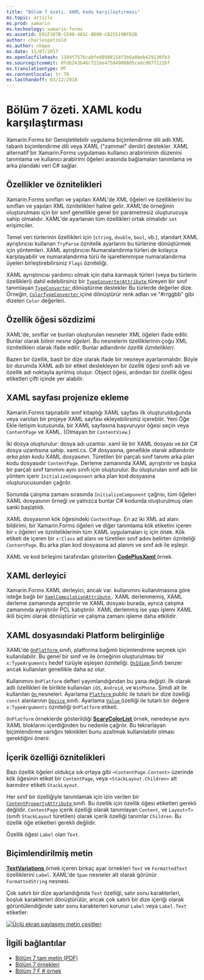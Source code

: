 ```yaml
---
title: "Bölüm 7 özeti. XAML kodu karşılaştırması"
ms.topic: article
ms.prod: xamarin
ms.technology: xamarin-forms
ms.assetid: E91F387B-CE90-481C-8D90-CB25519BFD2B
author: charlespetzold
ms.author: chape
ms.date: 11/07/2017
ms.openlocfilehash: 1104f7576cabfed9988154f3b6a8beb429136fb3
ms.sourcegitcommit: 0fdb243b46cf21be47584900805cadcd077121bf
ms.translationtype: MT
ms.contentlocale: tr-TR
ms.lasthandoff: 03/12/2018
---
```

# <a name="summary-of-chapter-7-xaml-vs-code"></a>Bölüm 7 özeti. XAML kodu karşılaştırması

Xamarin.Forms bir Genişletilebilir uygulama biçimlendirme dili adlı XML tabanlı biçimlendirme dili veya XAML ("zammel" denilir) destekler. XAML alternatif bir Xamarin.Forms uygulaması kullanıcı arabiriminin düzenini tanımlama ve kullanıcı arabirimi öğeleri arasında bağlamaları tanımlama ve arka plandaki veri C# sağlar.

## <a name="properties-and-attributes"></a>Özellikler ve öznitelikleri

Xamarin.Forms sınıfları ve yapıları XAML'de XML öğeleri ve özelliklerini bu sınıfları ve yapıları XML öznitelikleri haline gelir. XAML'de örneğinin oluşturulması için bir sınıf genellikle genel bir parametresiz oluşturucuya sahip olmalıdır. XAML'de ayarlanan tüm özellikleri ortak olmalıdır `set` erişimciler.

Temel veri türlerinin özellikleri için (`string`, `double`, `bool`, vb.), standart XAML ayrıştırıcısı kullanan `TryParse` öznitelik ayarlarını bu türlerine dönüştürmek için yöntemleri. XAML ayrıştırıcısı Numaralandırma türleri de kolayca karşılayabilir ve numaralandırma türü ile işaretlenmişse numaralandırma üyeleri birleştirebilirsiniz `Flags` özniteliği.

XAML ayrıştırıcısı yardımcı olmak için daha karmaşık türleri (veya bu türlerin özellikleri) dahil edebilirsiniz bir [ `TypeConverterAttribute` ](https://developer.xamarin.com/api/type/Xamarin.Forms.TypeConverterAttribute/) türeyen bir sınıf tanımlayan [ `TypeConverter` ](https://developer.xamarin.com/api/type/Xamarin.Forms.TypeConverter/) dönüştürme destekler Bu türlerde değerler dize. Örneğin, [ `ColorTypeConverter` ](https://developer.xamarin.com/api/type/Xamarin.Forms.ColorTypeConverter/) içine dönüştürür renk adları ve "#rrggbb" gibi dizeleri `Color` değerleri.

## <a name="property-element-syntax"></a>Özellik öğesi sözdizimi

XAML'de, sınıflar ve bunları oluşturulan nesneler XML öğeleri ifade edilir. Bunlar olarak bilinir *nesne öğeleri*. Bu nesnelerin özelliklerinin çoğu XML öznitelikleri olarak ifade edilir. Bunlar adlandırılır *özellik öznitelikleri*.

Bazen bir özellik, basit bir dize olarak ifade bir nesneye ayarlanmalıdır. Böyle bir durumda XAML adlı bir etiket destekleyen bir *özellik öğesi* sınıfı adı ve özellik adı noktayla ayrılmış oluşur. Object öğesi, ardından bir özellik öğesi etiketleri çifti içinde yer alabilir.

## <a name="adding-a-xaml-page-to-your-project"></a>XAML sayfası projenize ekleme

Xamarin.Forms taşınabilir sınıf kitaplığı XAML sayfası ilk oluşturulduğunda veya varolan bir projeye XAML sayfası ekleyebilirsiniz içerebilir. Yeni Öğe Ekle iletişim kutusunda, bir XAML sayfasına başvuruyor öğesi seçin veya `ContentPage` ve XAML. (Olmayan bir `ContentView`.)

İki dosya oluşturulur: dosya adı uzantısı .xaml ile bir XAML dosyası ve bir C# dosya uzantısına sahip. xaml.cs. C# dosyasına, genellikle olarak adlandırılır *arka plan kodu* XAML dosyasının. Türetilen bir parçalı sınıf tanımı arka plan kodu dosyasıdır `ContentPage`. Derleme zamanında XAML ayrıştırılır ve başka bir parçalı sınıf tanımını aynı sınıfı için oluşturulur. Bu oluşturulan sınıf adlı bir yöntem içerir `InitializeComponent` arka plan kod dosyasına oluşturucusundan çağrılır.

Sonunda çalışma zamanı sırasında `InitializeComponent` çağrısı, tüm öğeleri XAML dosyasının örneği ve yalnızca bunlar C# kodunda oluşturulmuş olan sanki başlatıldı.

XAML dosyasının kök öğesindeki `ContentPage`. En az iki XML ad alanı bildirimi, bir Xamarin.Forms öğeleri ve diğer tanımlama kök etiketini içeren bir `x` öğeleri ve özniteliklerinin tüm XAML uygulamaları iç için önek. Kök etiketi de içeren bir `x:Class` ad alanı ve türetilen sınıf adını belirten özniteliği `ContentPage`. Bu arka plan kod dosyasına ad alanını ve sınıf adı ile eşleşir.

XAML ve kod birleşimi tarafından gösterilen [ **CodePlusXaml** ](https://github.com/xamarin/xamarin-forms-book-samples/tree/master/Chapter07) örnek.

## <a name="the-xaml-compiler"></a>XAML derleyici

Xamarin.Forms XAML derleyici, ancak var. kullanımını kullanılmasına göre isteğe bağlı bir [ `XamlCompilationAttribute` ](https://developer.xamarin.com/api/type/Xamarin.Forms.Xaml.XamlCompilationAttribute/). XAML derlenmemiş, XAML derleme zamanında ayrıştırılır ve XAML dosyası burada, ayrıca çalışma zamanında ayrıştırılır PCL katıştırılır. XAML derlenmiş ise yapı işlemi XAML ikili biçimi olarak dönüştürür ve çalışma zamanı işleme daha etkilidir.

## <a name="platform-specificity-in-the-xaml-file"></a>XAML dosyasındaki Platform belirginliğe

XAML'de [ `OnPlatform` ](https://developer.xamarin.com/api/type/Xamarin.Forms.OnPlatform%3CT%3E/) sınıfı, platforma bağımlı biçimlendirme seçmek için kullanılabilir. Bu genel bir sınıf ve ile örneğinin oluşturulması bir `x:TypeArguments` hedef türüyle eşleşen özniteliği. [ `OnIdiom` ](https://developer.xamarin.com/api/type/Xamarin.Forms.OnIdiom%3CT%3E/) Sınıfı benzer ancak kullanılan genellikle daha az olur.

Kullanımını `OnPlatform` defteri yayımlandığından bu yana değişti. İlk olarak adlı özellikleri ile birlikte kullanılan `iOS`, `Android`, ve `WinPhone`. Şimdi alt ile kullanılan [ `On` ](https://developer.xamarin.com/api/type/Xamarin.Forms.On/) nesneleri. Ayarlama [ `Platform` ](https://developer.xamarin.com/api/property/Xamarin.Forms.On.Platform/) public ile tutarlı bir dize özelliği `const` alanlarının [ `Device` ](https://developer.xamarin.com/api/type/Xamarin.Forms.Device/) sınıfı. Ayarlama [ `Value` ](https://developer.xamarin.com/api/property/Xamarin.Forms.On.Value/) özelliği ile tutarlı bir değere `x:TypeArguments` özniteliği `OnPlatform` etiketi.

`OnPlatform` örneklerde gösterildiği [ **ScaryColorList** ](https://github.com/xamarin/xamarin-forms-book-samples/tree/master/Chapter07/ScaryColorList) örnek, neredeyse aynı XAML bloklarını içerdiğinden bu nedenle çağrılır. Bu tekrarlayan biçimlendirme varlığını teknikleri bunu azaltmak kullanılabilir olması gerektiğini önerir.

## <a name="the-content-property-attributes"></a>İçerik özelliği öznitelikleri

Bazı özellik öğeleri oldukça sık ortaya gibi `<ContentPage.Content>` üzerinde kök öğesinin etiket bir `ContentPage`, veya `<StackLayout.Children>` alt barındırır etiketi `StackLayout`.

Her sınıf bir özelliğiyle tanımlamak için izin verilen bir [ `ContentPropertyAttribute` ](https://developer.xamarin.com/api/type/Xamarin.Forms.ContentPropertyAttribute/) sınıfı. Bu özellik için özellik öğesi etiketleri gerekli değildir. `ContentPage` içerik özelliği olarak tanımlayan `Content`, ve `Layout<T>` (sınıfı `StackLayout` türetilen) olarak içerik özelliği tanımlar `Children`. Bu özellik öğe etiketleri gerekli değildir.

Özellik öğesi `Label` olan `Text`.

## <a name="formatted-text"></a>Biçimlendirilmiş metin

[ **TextVariations** ](https://github.com/xamarin/xamarin-forms-book-samples/tree/master/Chapter07/TextVariations) örnek içeren birkaç ayar örnekleri `Text` ve `FormattedText` özelliklerini `Label`. XAML'de `Span` nesneler alt olarak görünür `FormattedString` nesnesi.

 Çok satırlı bir dize ayarlandığında `Text` özelliği, satır sonu karakterleri, boşluk karakterleri dönüştürülür, ancak çok satırlı bir dize içeriği olarak görüntülendiğinde satır sonu karakterleri korunur `Label` veya `Label.Text` etiketler:

 [![Üçlü ekran paylaşımı metin çeşitleri](images/ch07fg03-small.png "biçimlendirilmiş metin Çeşitlemeler")](images/ch07fg03-large.png#lightbox "biçimlendirilmiş metin farklılıkları")



## <a name="related-links"></a>İlgili bağlantılar

- [Bölüm 7 tam metin (PDF)](https://download.xamarin.com/developer/xamarin-forms-book/XamarinFormsBook-Ch07-Apr2016.pdf)
- [Bölüm 7 örnekleri](https://github.com/xamarin/xamarin-forms-book-samples/tree/master/Chapter07)
- [Bölüm 7 F # örnek](https://github.com/xamarin/xamarin-forms-book-samples/tree/master/Chapter07/FS/CodePlusXaml)
